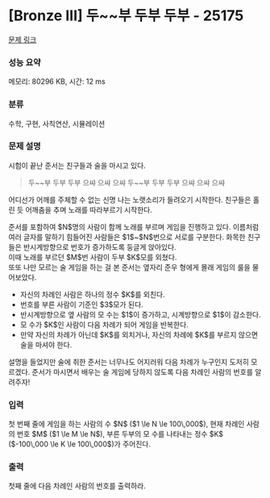 # [Bronze III] 두~~부 두부 두부 - 25175 

[문제 링크](https://www.acmicpc.net/problem/25175) 

### 성능 요약

메모리: 80296 KB, 시간: 12 ms

### 분류

수학, 구현, 사칙연산, 시뮬레이션

### 문제 설명

<p>시험이 끝난 준서는 친구들과 술을 마시고 있다.</p>

<blockquote>
<p>두~~부 두부 두부 으쌰 으쌰 으쌰 두~~부 두부 두부 으쌰 으쌰 으쌰</p>
</blockquote>

<p>어디선가 어깨를 주체할 수 없는 신명 나는 노랫소리가 들려오기 시작한다. 친구들은 홀린 듯 어깨춤을 추며 노래를 따라부르기 시작한다.</p>

<p>준서를 포함하여 $N$명의 사람이 함께 노래를 부르며 게임을 진행하고 있다. 이름처럼 여러 글자를 말하기 힘들어진 사람들은 $1$~$N$번으로 서로를 구분한다. 화목한 친구들은 반시계방향으로 번호가 증가하도록 둥글게 앉아있다.<br>
이때 노래를 부르던 $M$번 사람이 두부 $K$모를 외쳤다.<br>
또또 나만 모르는 술 게임을 하는 걸 본 준서는 옆자리 준우 형에게 몰래 게임의 룰을 물어보았다.</p>

<ul>
	<li>자신의 차례인 사람은 하나의 정수 $K$를 외친다.</li>
	<li>번호를 부른 사람이 기준인 $3$모가 된다.</li>
	<li>반시계방향으로 옆 사람의 모 수는 $1$이 증가하고, 시계방향으로 $1$이 감소한다.</li>
	<li>모 수가 $K$인 사람이 다음 차례가 되어 게임을 반복한다.</li>
	<li>만약 자신의 차례가 아닌데 $K$를 외치거나, 자신의 차례에 $K$를 부르지 않으면 술을 마셔야 한다.</li>
</ul>

<p>설명을 들었지만 술에 취한 준서는 너무나도 어지러워 다음 차례가 누구인지 도저히 모르겠다. 준서가 마시면서 배우는 술 게임에 당하지 않도록 다음 차례인 사람의 번호를 알려주자!<meta charset="utf-8"></p>

### 입력 

 <p>첫 번째 줄에 게임을 하는 사람의 수 $N$ ($1 \le N \le 100\,000$), 현재 차례인 사람의 번호 $M$ ($1 \le M \le N$), 부른 두부의 모 수를 나타내는 정수 $K$ ($-100\,000 \le K \le 100\,000$)가 주어진다.</p>

### 출력 

 <p>첫째 줄에 다음 차례인 사람의 번호를 출력하라.</p>

